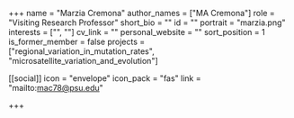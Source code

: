 +++
name = "Marzia Cremona"
author_names = ["MA Cremona"]
role = "Visiting Research Professor"
short_bio = ""
id = ""
portrait = "marzia.png"
interests = ["", ""]
cv_link = ""
personal_website = ""
sort_position = 1
is_former_member = false
projects = ["regional_variation_in_mutation_rates", "microsatellite_variation_and_evolution"]

[[social]]
    icon = "envelope"
    icon_pack = "fas"
    link = "mailto:mac78@psu.edu"

+++

